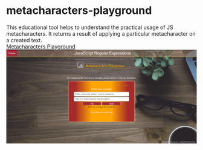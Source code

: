 # metacharacters-playground
This educational tool helps to understand the practical usage of JS metacharacters. It returns a result of applying a particular metacharacter on a created text.  
<a href="https://dobarbrend.github.io/metacharacters-playground/" target="_blank">Metacharacters Playground</a>
<br>
<img src="https://github.com/DobarBREND/metacharacters-playground/blob/main/images/metacharacters-playground.png" alt="metacharacters-playground">
